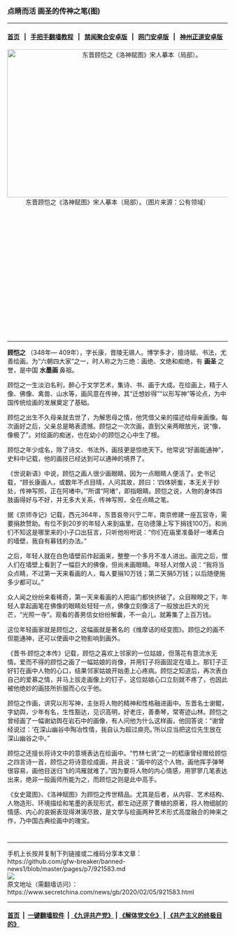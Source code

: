 ### 点睛而活 画圣的传神之笔(图)
------------------------

#### [首页](https://github.com/gfw-breaker/banned-news1/blob/master/README.md) &nbsp;&nbsp;|&nbsp;&nbsp; [手把手翻墙教程](https://github.com/gfw-breaker/guides/wiki) &nbsp;&nbsp;|&nbsp;&nbsp; [禁闻聚合安卓版](https://github.com/gfw-breaker/bn-android) &nbsp;&nbsp;|&nbsp;&nbsp; [网门安卓版](https://github.com/oGate2/oGate) &nbsp;&nbsp;|&nbsp;&nbsp; [神州正道安卓版](https://github.com/SzzdOgate/update) 



<div class="article_right" style="fone-color:#000">
 <p style="text-align: center;">
  <img alt="东晋顾恺之《洛神赋图》宋人摹本（局部）。" src="https://img2.secretchina.com/pic/2018/3-29/p2130301a579917589-ss.jpg" style="height:338px; width:600px"/>
  <br>
   东晋顾恺之《洛神赋图》宋人摹本（局部）。（图片来源：公有领域）
   <span id="hideid" name="hideid" style="color:red;display:none;">
    <span href="https://www.secretchina.com">
    </span>
   </span>
  </br>
 </p>
 <div id="txt-mid1-t21-2017">
  <ins class="adsbygoogle" data-ad-client="ca-pub-1276641434651360" data-ad-slot="2451032099" style="display:inline-block;width:336px;height:280px">
  </ins>
  

---


  </div>
 </div>
 <p>
  <strong>
   <span href="https://www.secretchina.com/news/gb/tag/顾恺之" target="_blank">
    顾恺之
   </span>
  </strong>
  （348年— 409年），字长康，晋陵无锡人。博学多才，擅诗赋、书法，尤善绘画。为“六朝四大家”之一，时人称之为三绝：画绝、文绝和痴绝，有
  <strong>
   画圣
  </strong>
  之誉，是中国
  <strong>
   水墨画
  </strong>
  鼻祖。
  <span id="hideid" name="hideid" style="color:red;display:none;">
   <span href="https://www.secretchina.com">
   </span>
  </span>
 </p>
 <p>
  顾恺之一生淡泊名利，醉心于文学艺术，集诗、书、画于大成。在绘画上，精于人像、佛像、禽兽、山水等，画风意在传神，其“迁想妙得”“以形写神”等论点，为中国传统绘画的发展奠定了基础。
 </p>
 <p>
  顾恺之出生不久母亲就去世了，为解思母之情，他凭借父亲的描述给母亲画像。每次画好之后，父亲总是略表遗憾。顾恺之一次次画，直到父亲两眼放光，说“像，像极了”。对绘画的痴迷，也在幼小的顾恺之心中生了根。
 </p>
 <p>
  顾恺之年少成名，除了诗文、书法外，画技更是惊绝天下。他常说“好画能通神”，史料中记载，他的画技已经达到可以通神的境界了。
 </p>
 <p>
  《世说新语》中说，顾恺之画人很少画眼睛，因为一点眼睛人便活了。史书记载，“顾长康画人，或数年不点目晴，人问其故，顾曰：‘四体妍蚩，本无关于妙处，传神写照，正在阿堵中。’”所谓“阿堵”，即指眼睛。顾恺之说，人物的身体四肢画得好与不好，并无多大关系，传神写照，全在点睛之笔。
 </p>
 <p>
  据《京师寺记》记载，西元364年，东晋哀帝兴宁二年，南京修建一座瓦官寺，需要捐款赞助。有位不到20岁的年轻人来到庙里，在功德簿上写下捐钱100万。和尚们不知这是哪里来的小子口出狂言，只听他吩咐说：“你们在庙里准备好一堵素白的墙壁，我自有募钱的办法。”
 </p>
 <p>
  之后，年轻人就在白色墙壁前作起画来，整整一个多月不准人进出。画完之后，僧人们在墙壁上看到了一幅巨大的佛像，但尚未画眼睛。年轻人对僧人说：“我将当众点睛，不过第一天来看画的人，每人要捐10万钱；第二天捐5万钱；以后随便施多少都可以。”
 </p>
 <p>
  众人闻之纷纷来看稀奇，第一天来看画的人把庙门都快挤破了。众目睽睽之下，年轻人拿起画笔在佛像的眼睛处轻轻一点，佛像立刻像活了一般放出巨大的光芒，“光照一寺”。观看的善男信女纷纷解囊，不一会儿，就筹集了上百万钱。
 </p>
 <p>
  这位年轻画家就是顾恺之，这幅画就是著名的《维摩诘的经变图》。顾恺之的画不但能通神，还可以使画中之物影响到画外。
 </p>
 <p>
  《晋书·顾恺之本传》记载，顾恺之喜欢上邻家的一位姑娘，但落花有意流水无情。爱而不得的顾恺之画了一幅姑娘的肖像，并用钉子将画固定在墙上。那钉子正好钉在画中人物的心口，结果邻家姑娘开始患上心疼病。顾恺之知道后，再次表白自己的爱慕之情，并马上拔走画像上的钉子，这位姑娘心口立刻就不疼了，也因此被他绝妙的画技所折服而心仪于他。
 </p>
 <p>
  顾恺之作画，讲究以形写神，主张将人物的精神和性格融进画中。东晋名士谢鲲，字幼舆，少年有名，生性豁达，见识高明，好老庄，善奏琴，常寄迹山林。顾恺之曾经画了一幅谢幼舆在岩石中的画像，有人问他为什么这样画，他回答说：“谢曾经说过：‘在深山幽谷中陶冶性情，我自认为超过庾亮。’所以应当把这位先生放在深山幽谷之中。”
 </p>
 <p>
  顾恺之还擅长将诗文中的意境表达在绘画中。“竹林七贤”之一的嵇康曾经赠给顾恺之四言诗一首，顾恺之将诗意绘成画，并且说：“画中的这个人物，画他挥手弹琴很容易，画他目送归飞的鸿雁就难了。”因为要将人物的内心情感，用寥寥几笔表达出来，绝非一般画师所能为之，而顾恺之则是此中高手。
 </p>
 <p>
  《女史箴图》、《洛神赋图》为顾恺之传世精品。尤其是后者，从内容、艺术结构、人物造形、环境描绘和笔墨的表现形式，都生动还原了曹植的原著，将人物细腻的情感、内心的哀婉表现得淋漓尽致，是文学与绘画两种艺术形式高度融合的神来之作，乃中国古典绘画中的瑰宝。
  <center>
   <div>
    <div id="txt-mid2-t22-2017" style="display: block;  max-height: 351px;  overflow: hidden;">
     <div id="SC-21xxx">
     </div>
     <ins class="adsbygoogle" data-ad-client="ca-pub-1276641434651360" data-ad-format="auto" data-ad-slot="4301710469" data-full-width-responsive="true" style="display:block">
     </ins>
    </div>
   </div>
  </center>
  <div style="padding-top:12px;">
  </div>
 </p>
</div>

<hr/>
手机上长按并复制下列链接或二维码分享本文章：<br/>
https://github.com/gfw-breaker/banned-news1/blob/master/pages/p7/921583.md <br/>
<a href='https://github.com/gfw-breaker/banned-news1/blob/master/pages/p7/921583.md'><img src='https://github.com/gfw-breaker/banned-news1/blob/master/pages/p7/921583.md.png'/></a> <br/>
原文地址（需翻墙访问）：https://www.secretchina.com/news/gb/2020/02/05/921583.html


------------------------
#### [首页](https://github.com/gfw-breaker/banned-news1/blob/master/README.md) &nbsp;|&nbsp; [一键翻墙软件](https://github.com/gfw-breaker/nogfw/blob/master/README.md) &nbsp;| [《九评共产党》](https://github.com/gfw-breaker/9ping.md/blob/master/README.md#九评之一评共产党是什么) | [《解体党文化》](https://github.com/gfw-breaker/jtdwh.md/blob/master/README.md) | [《共产主义的终极目的》](https://github.com/gfw-breaker/gczydzjmd.md/blob/master/README.md)


<img src='http://gfw-breaker.win/banned-news/pages/p7/921583.md' width='0px' height='0px'/>